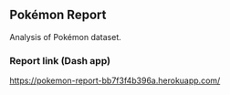 ## Pokémon Report

Analysis of Pokémon dataset.

### Report link (Dash app)

https://pokemon-report-bb7f3f4b396a.herokuapp.com/
